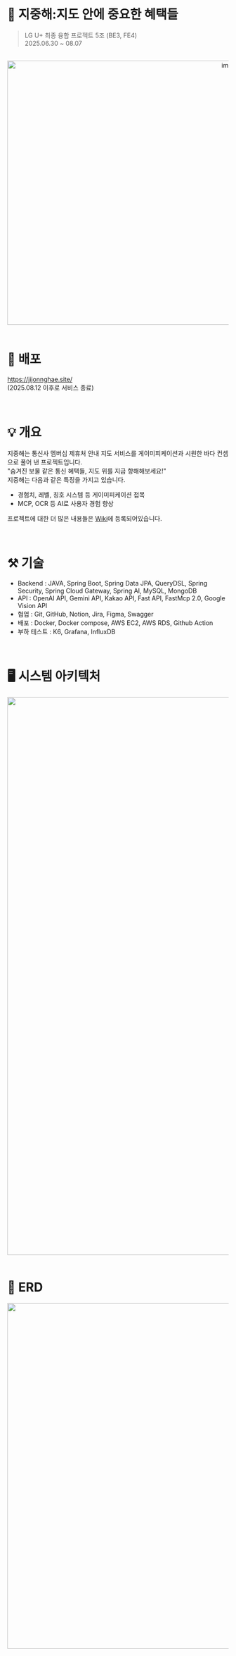 # 🌊 지중해:지도 안에 중요한 혜택들
> LG U+ 최종 융합 프로젝트 5조 (BE3, FE4)  
> 2025.06.30 ~ 08.07

<br>
<div align = "center">
<img width="1000" height="600" alt="image" src="https://github.com/user-attachments/assets/08da01e1-855a-4be3-9190-9456d8fae57a" />
</div>
<br>

# 📮 배포
https://jijonnghae.site/  
(2025.08.12 이후로 서비스 종료)

<br>

# 💡 개요
지중해는 통신사 멤버십 제휴처 안내 지도 서비스를 게이미피케이션과 시원한 바다 컨셉으로 풀어 낸 프로젝트입니다.  
"숨겨진 보물 같은 통신 혜택들, 지도 위를 지금 항해해보세요!"  
지중해는 다음과 같은 특징을 가지고 있습니다.

- 경험치, 레벨, 칭호 시스템 등 게이미피케이션 접목  
- MCP, OCR 등 AI로 사용자 경험 향상  

프로젝트에 대한 더 많은 내용들은 [Wiki](https://github.com/spring-projects/spring-boot/wiki)에 등록되어있습니다.

<br>

# ⚒️ 기술
- Backend : JAVA, Spring Boot, Spring Data JPA, QueryDSL, Spring Security, Spring Cloud Gateway, Spring AI, MySQL, MongoDB
- API : OpenAI API, Gemini API, Kakao API, Fast API, FastMcp 2.0, Google Vision API
- 협업 : Git, GitHub, Notion, Jira, Figma, Swagger
- 배포 : Docker, Docker compose, AWS EC2, AWS RDS, Github Action
- 부하 테스트 : K6, Grafana, InfluxDB

<br>

# 🖥️ 시스템 아키텍처

<div align = "center">
<img width="2000" height="1267" alt="image" src="https://github.com/user-attachments/assets/9daf7665-fd10-4792-aa3f-566df007163e" />
</div>
<br>

# 💾 ERD

<div align = "center">
<img width="1482" height="785" alt="image" src="https://github.com/user-attachments/assets/10405f83-c9f3-42e7-a25e-51a875f48180" />
</div>
<br>
